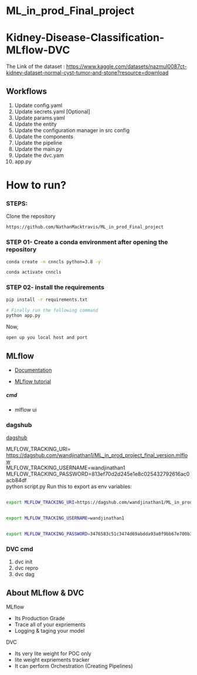 # ML_in_prod_Final_project





# Kidney-Disease-Classification-MLflow-DVC
The Link of the dataset : https://www.kaggle.com/datasets/nazmul0087ct-kidney-dataset-normal-cyst-tumor-and-stone?resource=download

## Workflows

1. Update config.yaml
2. Update secrets.yaml [Optional]
3. Update params.yaml
4. Update the entity
5. Update the configuration manager in src config
6. Update the components
7. Update the pipeline 
8. Update the main.py
9. Update the dvc.yam
10. app.py

# How to run?
### STEPS:

Clone the repository

```bash
https://github.com/NathanMacktravis/ML_in_prod_Final_project
```
### STEP 01- Create a conda environment after opening the repository

```bash
conda create -n cnncls python=3.8 -y
```

```bash
conda activate cnncls
```


### STEP 02- install the requirements
```bash
pip install -r requirements.txt
```

```bash
# Finally run the following command
python app.py
```

Now,
```bash
open up you local host and port
```






## MLflow

- [Documentation](https://mlflow.org/docs/latest/index.html)

- [MLflow tutorial](https://youtu.be/qdcHHrsXA48?si=bD5vDS60akNphkem)

##### cmd
- mlflow ui

### dagshub
[dagshub](https://dagshub.com/)

MLFLOW_TRACKING_URI= https://dagshub.com/wandjinathan1/ML_in_prod_project_final_version.mlflow \
MLFLOW_TRACKING_USERNAME=wandjinathan1 \
MLFLOW_TRACKING_PASSWORD=813ef70d2d245e1e8c025432792616ac0acb84df \
python script.py
Run this to export as env variables:

```bash

export MLFLOW_TRACKING_URI=https://dagshub.com/wandjinathan1/ML_in_prod_project_final_version.mlflow 


export MLFLOW_TRACKING_USERNAME=wandjinathan1 


export MLFLOW_TRACKING_PASSWORD=3476583c51c3474d69abdda93a0f9bb67e700b3d

```


### DVC cmd

1. dvc init
2. dvc repro
3. dvc dag


## About MLflow & DVC

MLflow

 - Its Production Grade
 - Trace all of your expriements
 - Logging & taging your model


DVC 

 - Its very lite weight for POC only
 - lite weight expriements tracker
 - It can perform Orchestration (Creating Pipelines)



